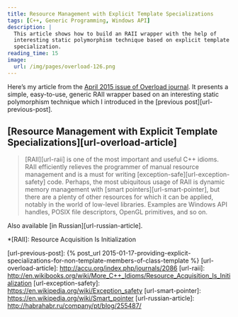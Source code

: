 ```yaml
---
title: Resource Management with Explicit Template Specializations
tags: [C++, Generic Programming, Windows API]
description: |
  This article shows how to build an RAII wrapper with the help of
  interesting static polymorphism technique based on explicit template
  specialization.
reading_time: 15
image:
  url: /img/pages/overload-126.png
---
```


<span class="drop-letter">H</span><span>ere’s</span> my article from the [April
2015 issue of Overload journal][url-overload]. It presents a simple,
easy-to-use, generic RAII wrapper based on an interesting static polymorphism
technique which I introduced in the [previous post][url-previous-post].

## [Resource Management with Explicit Template Specializations][url-overload-article]

> [RAII][url-raii] is one of the most important and useful C++ idioms. RAII
efficiently relieves the programmer of manual resource management and is a must
for writing [exception-safe][url-exception-safety] code. Perhaps, the most
ubiquitous usage of RAII is dynamic memory management with
[smart pointers][url-smart-pointer], but there are a plenty of other resources
for which it can be applied, notably in the world of low-level libraries.
Examples are Windows API handles, POSIX file descriptors, OpenGL primitives,
and so on.

Also available [in Russian][url-russian-article].

*[RAII]: Resource Acquisition Is Initialization

[url-overload]: http://accu.org/index.php/journals/c348/
[url-previous-post]: {% post_url 2015-01-17-providing-explicit-specializations-for-non-template-members-of-class-template %}
[url-overload-article]: http://accu.org/index.php/journals/2086
[url-raii]: http://en.wikibooks.org/wiki/More_C++_Idioms/Resource_Acquisition_Is_Initialization
[url-exception-safety]: https://en.wikipedia.org/wiki/Exception_safety
[url-smart-pointer]: https://en.wikipedia.org/wiki/Smart_pointer
[url-russian-article]: http://habrahabr.ru/company/pt/blog/255487/
